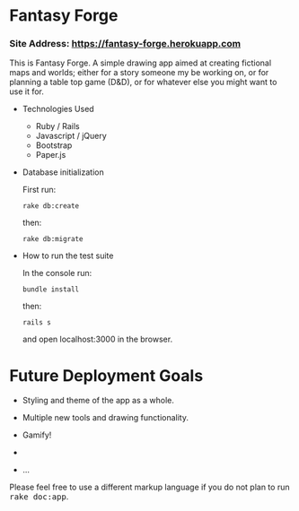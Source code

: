 # Fantasy Forge

### Site Address: https://fantasy-forge.herokuapp.com

This is Fantasy Forge. A simple drawing app aimed at creating fictional maps and worlds; either for a story someone my be working on, or for planning a table top game (D&D), or for whatever else you might want to use it for.



* Technologies Used

   - Ruby / Rails
   - Javascript / jQuery
   - Bootstrap
   - Paper.js

* Database initialization

   First run:

   `rake db:create`

   then:

   `rake db:migrate`

* How to run the test suite

   In the console run:

   `bundle install`

   then:

   `rails s`

   and open localhost:3000 in the browser.


# Future Deployment Goals

   - Styling and theme of the app as a whole.

   - Multiple new tools and drawing functionality.

   - Gamify!

   -

* ...


Please feel free to use a different markup language if you do not plan to run
<tt>rake doc:app</tt>.
